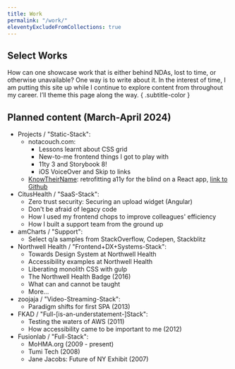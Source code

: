 ```yaml
---
title: Work
permalink: "/work/"
eleventyExcludeFromCollections: true
---
```


<article class="grid">

<h1><span class="subtitle-color">Select</span> Works</h1>

How can one showcase work that is either behind NDAs, lost to time, or otherwise unavailable? One way is to write about it. In the interest of time, I am putting this site up while I continue to explore content from throughout my career. I&rsquo;ll theme this page along the way.
{ .subtitle-color }

## Planned content (March-April 2024)

<div class="post">

- Projects / "Static-Stack":
  - notacouch.com:
    - Lessons learnt about CSS grid
    - New-to-me frontend things I got to play with
    - 11ty 3 and Storybook 8!
    - iOS VoiceOver and Skip to links
  - <a href="https://www.knowtheirname.com">KnowTheirName</a>: retrofitting a11y for the blind on a React app, [link to Github](https://github.com/tifa2UP/knowtheirnames/commit/967f83055e6a443608a953f33af2e34eed370b57)
- CitusHealth / "SaaS-Stack":
  - Zero trust security: Securing an upload widget (Angular)
  - Don't be afraid of legacy code
  - How I used my frontend chops to improve colleagues' efficiency
  - How I built a support team from the ground up
- amCharts / "Support":
  - Select q/a samples from StackOverflow, Codepen, Stackblitz
- Northwell Health / "Frontend+DX+Systems-Stack":
  - Towards Design System at Northwell Health
  - Accessibility examples at Northwell Health
  - Liberating monolith CSS with gulp
  - The Northwell Health Badge (2016)
  - What can and cannot be taught
  - More...
- zoojaja / "Video-Streaming-Stack":
  - Paradigm shifts for first SPA (2013)
- FKAD / "Full-[is-an-understatement-]Stack":
  - Testing the waters of AWS (2011)
  - How accessibility came to be important to me (2012)
- Fusionlab / "Full-Stack":
  - MoHMA.org (2009 - present)
  - Tumi Tech (2008)
  - Jane Jacobs: Future of NY Exhibit (2007)

</div>

</article>
